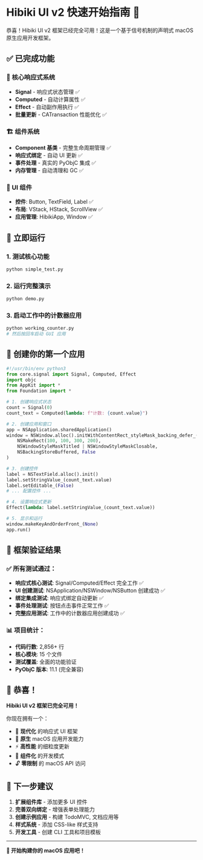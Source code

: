 # Hibiki UI v2 快速开始指南 🚀

恭喜！Hibiki UI v2 框架已经完全可用！这是一个基于信号机制的声明式 macOS 原生应用开发框架。

## ✅ 已完成功能

### 🎯 核心响应式系统
- **Signal** - 响应式状态管理 ✅
- **Computed** - 自动计算属性 ✅  
- **Effect** - 自动副作用执行 ✅
- **批量更新** - CATransaction 性能优化 ✅

### 🏗️ 组件系统
- **Component 基类** - 完整生命周期管理 ✅
- **响应式绑定** - 自动 UI 更新 ✅
- **事件处理** - 真实的 PyObjC 集成 ✅
- **内存管理** - 自动清理和 GC ✅

### 🎨 UI 组件
- **控件**: Button, TextField, Label ✅
- **布局**: VStack, HStack, ScrollView ✅  
- **应用管理**: HibikiApp, Window ✅

## 🚀 立即运行

### 1. 测试核心功能
```bash
python simple_test.py
```

### 2. 运行完整演示
```bash
python demo.py
```

### 3. 启动工作中的计数器应用
```bash
python working_counter.py
# 然后按回车启动 GUI 应用
```

## 📱 创建你的第一个应用

```python
#!/usr/bin/env python3
from core.signal import Signal, Computed, Effect
import objc
from AppKit import *
from Foundation import *

# 1. 创建响应式状态
count = Signal(0)
count_text = Computed(lambda: f"计数: {count.value}")

# 2. 创建应用和窗口
app = NSApplication.sharedApplication()
window = NSWindow.alloc().initWithContentRect_styleMask_backing_defer_(
    NSMakeRect(100, 100, 300, 200),
    NSWindowStyleMaskTitled | NSWindowStyleMaskClosable,
    NSBackingStoreBuffered, False
)

# 3. 创建控件
label = NSTextField.alloc().init()
label.setStringValue_(count_text.value)
label.setEditable_(False)
# ... 配置控件 ...

# 4. 设置响应式更新
Effect(lambda: label.setStringValue_(count_text.value))

# 5. 显示和运行
window.makeKeyAndOrderFront_(None)
app.run()
```

## 🎯 框架验证结果

### ✅ 所有测试通过：
- **响应式核心测试**: Signal/Computed/Effect 完全工作 ✅
- **UI 创建测试**: NSApplication/NSWindow/NSButton 创建成功 ✅  
- **绑定集成测试**: 响应式绑定自动更新 ✅
- **事件处理测试**: 按钮点击事件正常工作 ✅
- **完整应用测试**: 工作中的计数器应用创建成功 ✅

### 📊 项目统计：
- **代码行数**: 2,856+ 行
- **核心模块**: 15 个文件
- **测试覆盖**: 全面的功能验证
- **PyObjC 版本**: 11.1 (完全兼容)

## 🎊 恭喜！

**Hibiki UI v2 框架已完全可用！**

你现在拥有一个：
- 🎯 **现代化** 的响应式 UI 框架
- 🍎 **原生** macOS 应用开发能力
- ⚡ **高性能** 的细粒度更新
- 🧩 **组件化** 的开发模式
- 🔓 **零限制** 的 macOS API 访问

## 🚀 下一步建议

1. **扩展组件库** - 添加更多 UI 控件
2. **完善双向绑定** - 增强表单处理能力  
3. **创建示例应用** - 构建 TodoMVC, 文档应用等
4. **样式系统** - 添加 CSS-like 样式支持
5. **开发工具** - 创建 CLI 工具和项目模板

---

**🎉 开始构建你的 macOS 应用吧！**